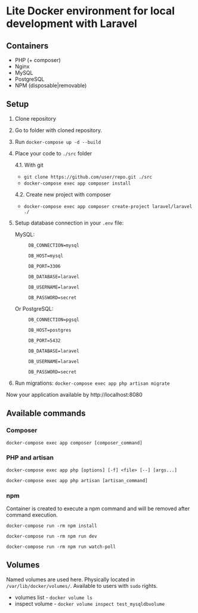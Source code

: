 # Lite Docker environment for local development with Laravel
## Containers
* PHP (+ composer)
* Nginx
* MySQL
* PostgreSQL
* NPM (disposable|removable)
## Setup
1. Clone repository
2. Go to folder with cloned repository.
3. Run `docker-compose up -d --build`   
4. Place your code to `./src` folder

    4.1. With git
    * `git clone https://github.com/user/repo.git ./src`
    * `docker-compose exec app composer install`

    4.2. Create new project with composer
    * `docker-compose exec app composer create-project laravel/laravel ./`
    
5. Setup database connection in your `.env` file:


      MySQL:
      
            DB_CONNECTION=mysql
         
            DB_HOST=mysql
         
            DB_PORT=3306
         
            DB_DATABASE=laravel
         
            DB_USERNAME=laravel
         
            DB_PASSWORD=secret



      Or PostgreSQL:

            DB_CONNECTION=pgsql
         
            DB_HOST=postgres
         
            DB_PORT=5432
         
            DB_DATABASE=laravel
         
            DB_USERNAME=laravel
         
            DB_PASSWORD=secret
   
6. Run migrations: `docker-compose exec app php artisan migrate`

Now your application available by http://localhost:8080

## Available commands
### Composer
`docker-compose exec app composer [composer_command]`
### PHP and artisan
`docker-compose exec app php [options] [-f] <file> [--] [args...]`

`docker-compose exec app php artisan [artisan_command]`
### npm
Container is created to execute a npm command and will be removed after command execution.

`docker-compose run -rm npm install`

`docker-compose run -rm npm run dev`

`docker-compose run -rm npm run watch-poll`
## Volumes
Named volumes are used here. Physically located in `/var/lib/docker/volumes/`. Available to users with `sudo` rights.
* volumes list - `docker volume ls`
* inspect volume - `docker volume inspect test_mysqldbvolume`